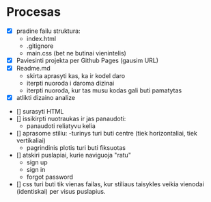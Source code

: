 # Procesas

- [x] pradine failu struktura:
    - index.html
    - .gitignore
    - main.css (bet ne butinai vienintelis)
- [x] Paviesinti projekta per Github Pages (gausim URL)
- [x] Readme.md
    - skirta aprasyti kas, ka ir kodel daro
    - iterpti nuoroda i daroma dizinai
    - iterpti nuoroda, kur tas musu kodas gali buti pamatytas
- [x] atlikti dizaino analize
- [] surasyti HTML
- [] issikirpti nuotraukas ir jas panaudoti:
    - panaudoti reliatyvu kelia
- [] aprasome stiliu:
    -turinys turi buti centre (tiek horizontaliai, tiek vertikaliai)
    - pagrindinis plotis turi buti fiksuotas
 - [] atskiri puslapiai, kurie naviguoja "ratu"
    - sign up
    - sign in
    - forgot password
- [] css turi buti tik vienas failas, kur stiliaus taisykles veikia vienodai (identiskai) per visus puslapius.   
